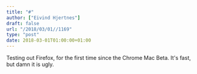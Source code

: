 ```yaml
---
title: "#"
author: ["Eivind Hjertnes"]
draft: false
url: "/2018/03/01//1169"
type: "post"
date: 2018-03-01T01:00:00+01:00
---
```


Testing out Firefox, for the first time since the Chrome Mac Beta. It's
fast, but damn it is ugly.
